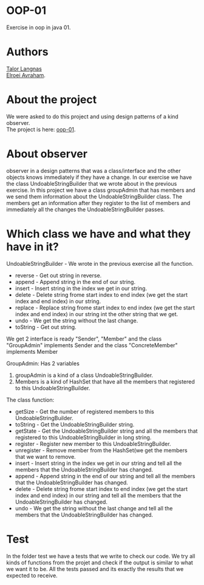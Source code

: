 # OOP-01
Exercise in oop in java 01.

# Authors
[Talor Langnas](https://github.com/TalorLangnas)  
[Elroei Avraham](https://github.com/elroei1avraham).


# About the project
We were asked to do this project and using design patterns of a kind observer.  
The project is here:  [oop-01](https://github.com/elroei1avraham/OOP-01).


# About observer
observer in a design patterns that was a class/interface and the other objects knows immediately if they have a change.
In our exercise we have the class UndoableStringBuilder that we wrote about in the previous exercise. In this project we have a class groupAdmin that has members and we send them information about the UndoableStringBuilder class.
The members get an information after they register to the list of members and immediately all the changes the UndoableStringBuilder passes.


# Which class we have and what they have in it?
UndoableStringBuilder - We wrote in the previous exercise all the function.
 - reverse - Get out string in reverse.
 - append - Append string in the end of our string.
 - insert - Insert string in the index we get in our string.  
 - delete - Delete string frome start index to end index (we get the start index and end index) in our string.
 - replace - Replace string frome start index to end index (we get the start index and end index) in our string int the other string that we get.
 - undo - We get the string without the last change.
 - toString - Get out string.
 
We get 2 interface is ready "Sender", "Member" and the class "GroupAdmin" implements Sender and the class "ConcreteMember" implements Member

GroupAdmin:
Has 2 variables
1. groupAdmin is a kind of a class UndoableStringBuilder.
2. Members is a kind of HashSet<Member> that have all the members that registered to this UndoableStringBuilder.

The class function: 
 - getSize - Get the number of registered members to this UndoableStringBuilder.
 - toString - Get the UndoableStringBuilder string.
 - getState - Get the UndoableStringBuilder string and all the members that registered to this UndoableStringBuilder in long string.
 - register - Register new member to this UndoableStringBuilder.
 - unregister - Remove member from the HashSet(we get the members that we want to remove.
 - insert - Insert string in the index we get in our string and tell all the members that the UndoableStringBuilder has changed.
 - append - Append string in the end of our string and tell all the members that the UndoableStringBuilder has changed.
  - delete - Delete string frome start index to end index (we get the start index and end index) in our string and tell all the members that the UndoableStringBuilder has changed.
 - undo - We get the string without the last change and tell all the members that the UndoableStringBuilder has changed.
 
 # Test
 In the folder test we have a tests that we write to check our code. We try all kinds of functions from the projet and check if the output is similar to what we want it to be.
 All the tests passed and its exactly the results that we expected to receive.

